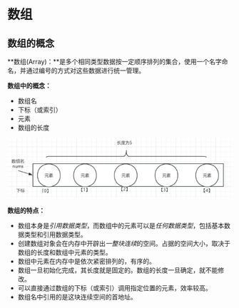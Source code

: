 # 数组

## 数组的概念

**数组(Array)：**是多个相同类型数据按一定顺序排列的集合，使用一个名字命名，并通过编号的方式对这些数据进行统一管理。

**数组中的概念：**

- 数组名
- 下标（或索引）
- 元素
- 数组的长度

![image-20251028194838833](https://raw.githubusercontent.com/sunwx625464/images/master/docsify/JavaBasic/image-20251028194838833.png)

**数组的特点：**

- 数组本身是*引用数据类型*，而数组中的元素可以是*任何数据类型*，包括基本数据类型和引用数据类型。
- 创建数组对象会在内存中开辟出*一整块连续*的空间。占据的空间大小，取决于数组的长度和数组中元素的类型。
- 数组中元素在内存中是依次紧密排列的，有序的。
- 数组一旦初始化完成，其长度就是固定的。数组的长度一旦确定，就不能修改。
- 可以直接通过数组的下标（或索引）调用指定位置的元素，效率较高。
- 数组名中引用的是这块连续空间的首地址。